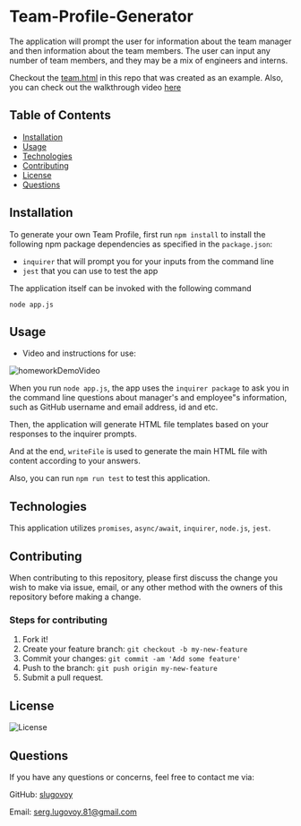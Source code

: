 # Team-Profile-Generator

The application will prompt the user for information about the team manager and then information about the team members. The user can input any number of team members, and they may be a mix of engineers and interns.

Checkout the [team.html](./output/team.html) in this repo that was created as an example. Also, you can check out the walkthrough video [here]()

## Table of Contents
* [Installation](#installation)
* [Usage](#usage)
* [Technologies](#technologies)
* [Contributing](#contributing)
* [License](#license)
* [Questions](#questions)


## Installation

To generate your own Team Profile, first run `npm install` to install the following npm package dependencies as specified in the `package.json`:

* `inquirer` that will prompt you for your inputs from the command line
* `jest` that you can use to test the app

The application itself can be invoked with the following command

```
node app.js
```
## Usage

* Video and instructions for use:

![homeworkDemoVideo]()

When you run `node app.js`, the app uses the `inquirer package` to ask you in the command line questions about manager's and employee"s information, such as GitHub username and email address, id and etc.

Then, the application will generate HTML file templates based on your responses to the inquirer prompts.

And at the end, `writeFile` is used to generate the main HTML file with content according to your answers.

Also, you can run `npm run test` to test this application.

## Technologies

This application utilizes `promises`, `async/await`, `inquirer`, `node.js`, `jest`.


## Contributing

When contributing to this repository, please first discuss the change you wish to make via issue, email, or any other method with the owners of this repository before making a change.

### Steps for contributing
1. Fork it!
2. Create your feature branch: `git checkout -b my-new-feature`
3. Commit your changes: `git commit -am 'Add some feature'`
4. Push to the branch: `git push origin my-new-feature`
5. Submit a pull request.


## License


![License](https://img.shields.io/badge/License-MIT-blue)


## Questions

If you have any questions or concerns, feel free to contact me via:

GitHub: [slugovoy](https://github.com/slugovoy)

Email: serg.lugovoy.81@gmail.com
